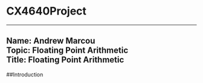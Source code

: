 # CX4640Project
---
Name: Andrew Marcou  
Topic: Floating Point Arithmetic  
Title: Floating Point Arithmetic  
----

##Introduction
